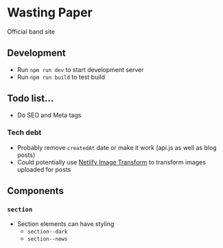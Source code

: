 # Wasting Paper

Official band site

## Development

- Run `npm run dev` to start development server
- Run `npm run build` to test build

## Todo list...
- Do SEO and Meta tags

### Tech debt
- Probably remove `createdAt` date or make it work (api.js as well as blog posts)
- Could potentially use [Netlify Image Transform](https://docs.netlify.com/large-media/transform-images/) to transform images uploaded for posts

## Components
### `section`
- Section elements can have styling
  - `section--dark`
  - `section--news`
